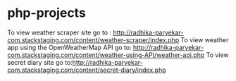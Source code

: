 # php-projects

To view weather scraper site go to : http://radhika-paryekar-com.stackstaging.com/content/weather-scraper/index.php
To view weather app using the OpenWeatherMap API go to: http://radhika-paryekar-com.stackstaging.com/content/weather-using-API/weather-api.php
To view secret diary site go to:http://radhika-paryekar-com.stackstaging.com/content/secret-diary/index.php
